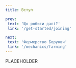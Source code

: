 ```yaml
---
title: Вступ

prev:
 text: 'Що робити далі?'
 link: '/get-started/joining'

next:
 text: 'Фермерство Борукви'
 link: '/mechanics/farming'
---
```


PLACEHOLDER
